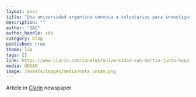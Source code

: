```yaml
---
layout: post
title: "Una universidad argentina convoca a voluntarios para investigar los efectos neurológicos del Covid"
description: ""
author: "SAC"
author_handle: cdk
category: blog
published: true
theme: lab
tags: []
link: https://www.clarin.com/zonales/universidad-san-martin-junto-hospital-eva-peron-convocan-voluntarios-investigar-efectos-neurologicos-post-covid-distrito_0_HJVTgozHJK.html
media: UNSAM 
image: /assets/images/media/nota_unsam.png
---
```



Article in [Clarin](https://www.clarin.com/zonales/universidad-san-martin-junto-hospital-eva-peron-convocan-voluntarios-investigar-efectos-neurologicos-post-covid-distrito_0_HJVTgozHJK.html) newspaper 
